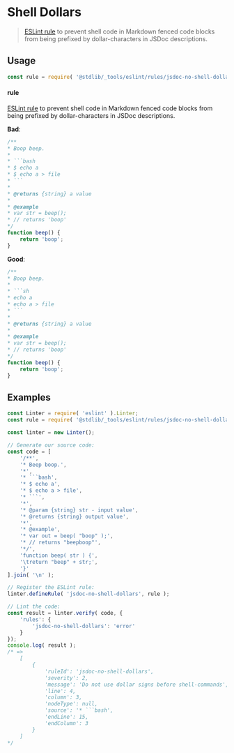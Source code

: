 <!--

@license Apache-2.0

Copyright (c) 2018 The Stdlib Authors.

Licensed under the Apache License, Version 2.0 (the "License");
you may not use this file except in compliance with the License.
You may obtain a copy of the License at

   http://www.apache.org/licenses/LICENSE-2.0

Unless required by applicable law or agreed to in writing, software
distributed under the License is distributed on an "AS IS" BASIS,
WITHOUT WARRANTIES OR CONDITIONS OF ANY KIND, either express or implied.
See the License for the specific language governing permissions and
limitations under the License.

-->

# Shell Dollars

> [ESLint rule][eslint-rules] to prevent shell code in Markdown fenced code blocks from being prefixed by dollar-characters in JSDoc descriptions.

<section class="intro">

</section>

<!-- /.intro -->

<section class="usage">

## Usage

```javascript
const rule = require( '@stdlib/_tools/eslint/rules/jsdoc-no-shell-dollars' );
```

#### rule

[ESLint rule][eslint-rules] to prevent shell code in Markdown fenced code blocks from being prefixed by dollar-characters in JSDoc descriptions.

**Bad**:

<!-- eslint-disable stdlib/jsdoc-no-shell-dollars, stdlib/jsdoc-markdown-remark -->

````javascript
/**
* Boop beep.
*
* ```bash
* $ echo a
* $ echo a > file
* ```
*
* @returns {string} a value
*
* @example
* var str = beep();
* // returns 'boop'
*/
function beep() {
    return 'boop';
}
````

**Good**:

````javascript
/**
* Boop beep.
*
* ```sh
* echo a
* echo a > file
* ```
*
* @returns {string} a value
*
* @example
* var str = beep();
* // returns 'boop'
*/
function beep() {
    return 'boop';
}
````

</section>

<!-- /.usage -->

<section class="examples">

## Examples

<!-- eslint no-undef: "error" -->

````javascript
const Linter = require( 'eslint' ).Linter;
const rule = require( '@stdlib/_tools/eslint/rules/jsdoc-no-shell-dollars' );

const linter = new Linter();

// Generate our source code:
const code = [
    '/**',
    '* Beep boop.',
    '*',
    '* ```bash',
    '* $ echo a',
    '* $ echo a > file',
    '* ```',
    '*',
    '* @param {string} str - input value',
    '* @returns {string} output value',
    '*',
    '* @example',
    '* var out = beep( "boop" );',
    '* // returns "beepboop"',
    '*/',
    'function beep( str ) {',
    '\treturn "beep" + str;',
    '}'
].join( '\n' );

// Register the ESLint rule:
linter.defineRule( 'jsdoc-no-shell-dollars', rule );

// Lint the code:
const result = linter.verify( code, {
    'rules': {
        'jsdoc-no-shell-dollars': 'error'
    }
});
console.log( result );
/* =>
    [
        {
            'ruleId': 'jsdoc-no-shell-dollars',
            'severity': 2,
            'message': 'Do not use dollar signs before shell-commands',
            'line': 4,
            'column': 3,
            'nodeType': null,
            'source': '* ```bash',
            'endLine': 15,
            'endColumn': 3
        }
    ]
*/
````

</section>

<!-- /.examples -->

<!-- Section for related `stdlib` packages. Do not manually edit this section, as it is automatically populated. -->

<section class="related">

</section>

<!-- /.related -->

<!-- Section for all links. Make sure to keep an empty line after the `section` element and another before the `/section` close. -->

<section class="links">

[eslint-rules]: https://eslint.org/docs/developer-guide/working-with-rules

</section>

<!-- /.links -->
